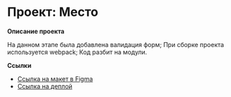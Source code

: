 # Проект: Место

**Описание проекта**

На данном этапе была добавлена валидация форм; При сборке проекта используется webpack; Код разбит на модули.

**Ссылки**

* [Ссылка на макет в Figma](https://www.figma.com/file/bjyvbKKJN2naO0ucURl2Z0/JavaScript.-Sprint-5?node-id=0%3A1)
* [Ссылка на деплой](https://iarosch22.github.io/mesto-project/praktikum/index.html)


